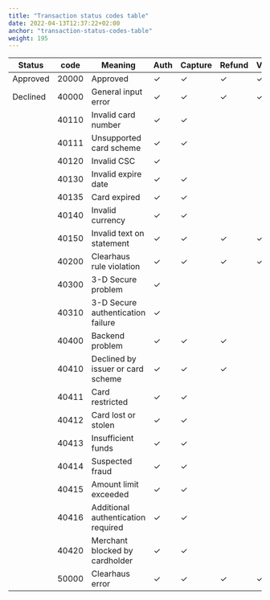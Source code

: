 ```yaml
---
title: "Transaction status codes table"
date: 2022-04-13T12:37:22+02:00
anchor: "transaction-status-codes-table"
weight: 195
---
```

| Status   | code  | Meaning                            | Auth | Capture | Refund | Void | Credit |
| -------- | ----- | ---------------------------------- | ---- | ------- | ------ | ---- | ------ |
| Approved | 20000 | Approved                           | ✓    | ✓       | ✓      | ✓    | ✓      |
| Declined | 40000 | General input error                | ✓    | ✓       | ✓      | ✓    | ✓      |
|          | 40110 | Invalid card number                | ✓    | ✓       |        |      |        |
|          | 40111 | Unsupported card scheme            | ✓    | ✓       |        |      |        |
|          | 40120 | Invalid CSC                        | ✓    |         |        |      |        |
|          | 40130 | Invalid expire date                | ✓    | ✓       |        |      |        |
|          | 40135 | Card expired                       | ✓    | ✓       |        |      |        |
|          | 40140 | Invalid currency                   | ✓    | ✓       |        |      |        |
|          | 40150 | Invalid text on statement          | ✓    | ✓       | ✓      | ✓    |        |
|          | 40200 | Clearhaus rule violation           | ✓    | ✓       | ✓      | ✓    | ✓      |
|          | 40300 | 3-D Secure problem                 | ✓    |         |        |      |        |
|          | 40310 | 3-D Secure authentication failure  | ✓    |         |        |      |        |
|          | 40400 | Backend problem                    | ✓    | ✓       | ✓      |      |        |
|          | 40410 | Declined by issuer or card scheme  | ✓    | ✓       | ✓      |      |        |
|          | 40411 | Card restricted                    | ✓    | ✓       |        |      |        |
|          | 40412 | Card lost or stolen                | ✓    | ✓       |        |      |        |
|          | 40413 | Insufficient funds                 | ✓    | ✓       |        |      |        |
|          | 40414 | Suspected fraud                    | ✓    | ✓       |        |      |        |
|          | 40415 | Amount limit exceeded              | ✓    | ✓       |        |      |        |
|          | 40416 | Additional authentication required | ✓    | ✓       |        |      |        |
|          | 40420 | Merchant blocked by cardholder     | ✓    | ✓       |        |      |        |
|          | 50000 | Clearhaus error                    | ✓    | ✓       | ✓      | ✓    | ✓      |
